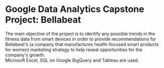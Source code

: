 # Google Data Analytics Capstone Project: Bellabeat
The main objective of the project is to identify any possible trends in the fitness data 
from smart devices in order to provide recommendations for Bellabeat's (a company that 
manufactures health-focused smart products for women) marketing strategy to help reveal 
opportunities for the company's growth.
<br>
Microsoft Excel, SQL on Google BigQuery and Tableau are used.
